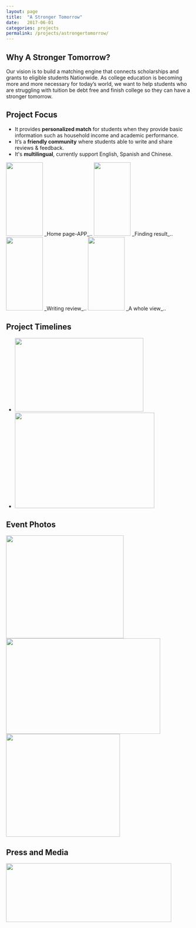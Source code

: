 ```yaml
---
layout: page
title:  "A Stronger Tomorrow"
date:   2017-06-01
categories: projects
permalink: /projects/astrongertomorrow/
---
```


## Why A Stronger Tomorrow?
Our vision is to build a matching engine that connects scholarships and grants to eligible students Nationwide. 
As college education is becoming more and more necessary for today’s world, we want to help students who are struggling with tuition be debt free and finish college so they can have a stronger tomorrow. 

## Project Focus
*  It provides **personalized match** for students when they provide basic information such as household income and academic performance.
*  It’s a **friendly community** where students able to write and share reviews & feedback.
*  It's **multilingual**, currently support English, Spanish and Chinese.

<img src="{{ site.baseurl }}/assets/img/projects/ast/homepagedemo.gif" width="100px" height="200px" />
_Home page-APP_..
<img src="{{ site.baseurl }}/assets/img/projects/ast/resultpagedemo.gif" width="100px" height="200px" />
_Finding result_..
<img src="{{ site.baseurl }}/assets/img/projects/ast/tipsdemo.gif" width="100px" height="200px" />
_Writing review_..
<img src="{{ site.baseurl }}/assets/img/projects/ast/detaildemo.gif" width="100px" height="200px" />
_A whole view_..

## Project Timelines
* <img src="{{ site.baseurl }}/assets/img/projects/ast/Project timeline1.png" width="350px" height="200px" />
* <img src="{{ site.baseurl }}/assets/img/projects/ast/Project timeline2.png" width="380px" height="260px" />

## Event Photos 
<img src="{{ site.baseurl }}/assets/img/projects/ast/withClinton&GovernorCuomo0412.jpg" width="320px" height="280px" />
<img src="{{ site.baseurl }}/assets/img/projects/ast/BoardofTrustees meeting with President-Instagram.png" width="420px" height="260px" />
<img src="{{ site.baseurl }}/assets/img/projects/ast/scoopnest.png" width="310px" height="280px" />

## Press and Media
<img src="{{ site.baseurl }}/assets/img/projects/ast/Press&media.png" width="450px" height="160px" />
